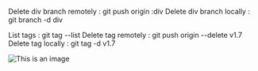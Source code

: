 Delete div branch remotely : git push origin :div
Delete div branch locally : git branch -d div

List tags : git tag --list
Delete tag remotely : git push origin --delete v1.7
Delete tag locally : git tag -d v1.7

![This is an image](https://www.shutterstock.com/image-illustration/3d-nature-forest-animals-wallpaper-1707250756)
